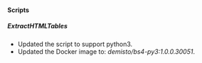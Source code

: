 
#### Scripts
##### ExtractHTMLTables
- Updated the script to support python3.
- Updated the Docker image to: *demisto/bs4-py3:1.0.0.30051*.
